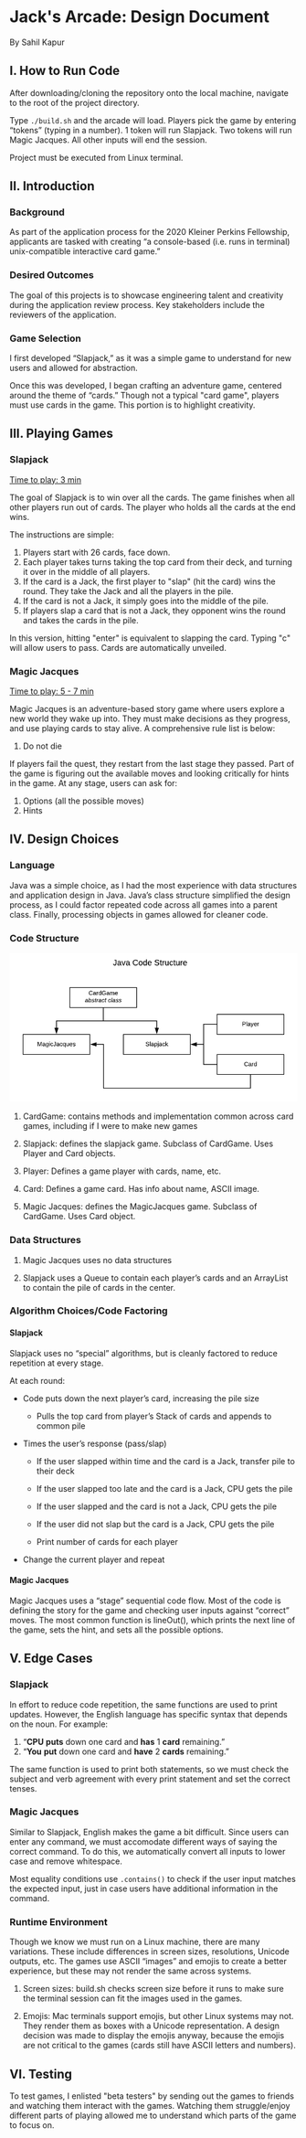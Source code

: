 # Jack's Arcade: Design Document
By Sahil Kapur

## I. How to Run Code
After downloading/cloning the repository onto the local machine, navigate to the root of the project directory.

Type `./build.sh` and the arcade will load. Players pick the game by entering “tokens” (typing in a number). 1 token will run Slapjack. Two tokens will run Magic Jacques. All other inputs will end the session.

Project must be executed from Linux terminal.

## II. Introduction

### Background

As part of the application process for the 2020 Kleiner Perkins Fellowship, applicants are tasked with creating “a console-based (i.e. runs in terminal) unix-compatible interactive card game.”

### Desired Outcomes
The goal of this projects is to showcase engineering talent and creativity during the application review process. Key stakeholders include the reviewers of the application.

### Game Selection

I first developed “Slapjack,” as it was a simple game to understand for new users and allowed for abstraction.

Once this was developed, I began crafting an adventure game, centered around the theme of “cards.” Though not a typical "card game", players must use cards in the game. This portion is to highlight creativity.

## III. Playing Games

### Slapjack
<u>Time to play: 3 min</u>

The goal of Slapjack is to win over all the cards. The game finishes when all other players run out of cards. The player who holds all the cards at the end wins.

The instructions are simple:

1. Players start with 26 cards, face down.
2. Each player takes turns taking the top card from their deck, and turning it over in the middle of all players.
3. If the card is a Jack, the first player to "slap" (hit the card) wins the round. They take the Jack and all the players in the pile.
4. If the card is not a Jack, it simply goes into the middle of the pile.
5. If players slap a card that is not a Jack, they opponent wins the round and takes the cards in the pile.

In this version, hitting "enter" is equivalent to slapping the card. Typing "c" will allow users to pass. Cards are automatically unveiled.


### Magic Jacques
<u>Time to play: 5 - 7 min</u>

Magic Jacques is an adventure-based story game where users explore a new world they wake up into. They must make decisions as they progress, and use playing cards to stay alive. A comprehensive rule list is below:

1.	Do not die

If players fail the quest, they restart from the last stage they passed. Part of the game is figuring out the available moves and looking critically for hints in the game. At any stage, users can ask for:

1.	Options (all the possible moves)
2.	Hints

## IV. Design Choices

### Language

Java was a simple choice, as I had the most experience with data structures and application design in Java. Java’s class structure simplified the design process, as I could factor repeated code across all games into a parent class. Finally, processing objects in games allowed for cleaner code.

### Code Structure

![](https://raw.githubusercontent.com/sahilsk11/arcade/master/documentation/JavaStructure.png)

1.  CardGame: contains methods and implementation common across card games, including if I were to make new games

2. Slapjack: defines the slapjack game. Subclass of CardGame. Uses Player and Card objects.

3.	Player: Defines a game player with cards, name, etc.

4. Card: Defines a game card. Has info about name, ASCII image.

5. Magic Jacques: defines the MagicJacques game. Subclass of CardGame. Uses Card object. 

### Data Structures

1. Magic Jacques uses no data structures

2. Slapjack uses a Queue to contain each player’s cards and an ArrayList to contain the pile of cards in the center.

### Algorithm Choices/Code Factoring

#### Slapjack

Slapjack uses no “special” algorithms, but is cleanly factored to reduce repetition at every stage.

At each round:

- Code puts down the next player’s card, increasing the pile size

  - Pulls the top card from player’s Stack of cards and appends to common pile

- Times the user’s response (pass/slap)

  - If the user slapped within time and the card is a Jack, transfer pile to their deck

  - If the user slapped too late and the card is a Jack, CPU gets the pile
  - If the user slapped and the card is not a Jack, CPU gets the pile

  - If the user did not slap but the card is a Jack, CPU gets the pile

  - Print number of cards for each player

- Change the current player and repeat

#### Magic Jacques

Magic Jacques uses a “stage” sequential code flow. Most of the code is defining the story for the game and checking user inputs against “correct” moves. The most common function is lineOut(), which prints the next line of the game, sets the hint, and sets all the possible options.

## V. Edge Cases

### Slapjack

 In effort to reduce code repetition, the same functions are used to print updates. However, the English language has specific syntax that depends on the noun. For example:

1.	“<strong>CPU</strong> <strong>puts</strong> down one card and <strong>has</strong> 1 <strong>card</strong> remaining.”
2.	“<strong>You</strong> <strong>put</strong> down one card and <strong>have</strong> 2 <strong>cards</strong> remaining.”

The same function is used to print both statements, so we must check the subject and verb agreement with every print statement and set the correct tenses.

### Magic Jacques

Similar to Slapjack, English makes the game a bit difficult. Since users can enter any command, we must accomodate different ways of saying the correct command. To do this, we automatically convert all inputs to lower case and remove whitespace. 

Most equality conditions use `.contains()` to check if the user input matches the expected input, just in case users have additional information in the command.

### Runtime Environment

Though we know we must run on a Linux machine, there are many variations. These include differences in screen sizes, resolutions, Unicode outputs, etc. The games use ASCII “images” and emojis to create a better experience, but these may not render the same across systems.

1. Screen sizes: build.sh checks screen size before it runs to make sure the terminal session can fit the images used in the games.

2. Emojis: Mac terminals support emojis, but other Linux systems may not. They render them as boxes with a Unicode representation. A design decision was made to display the emojis anyway, because the emojis are not critical to the games (cards still have ASCII letters and numbers).

## VI. Testing

To test games, I enlisted "beta testers" by sending out the games to friends and watching them interact with the games. Watching them struggle/enjoy different parts of playing allowed me to understand which parts of the game to focus on.


